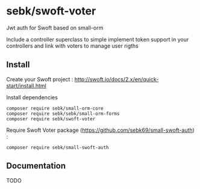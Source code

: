 # sebk/swoft-voter

Jwt auth for Swoft based on small-orm

Include a controller superclass to simple implement token support in your controllers and link with voters to manage user rigths

## Install

Create your Swoft project : http://swoft.io/docs/2.x/en/quick-start/install.html

Install dependencies
```
composer require sebk/small-orm-core
composer require sebk/sebk/small-orm-forms
composer require sebk/swoft-voter
```

Require Swoft Voter package (https://github.com/sebk69/small-swoft-auth) :
```
composer require sebk/small-swoft-auth
```

## Documentation

TODO
